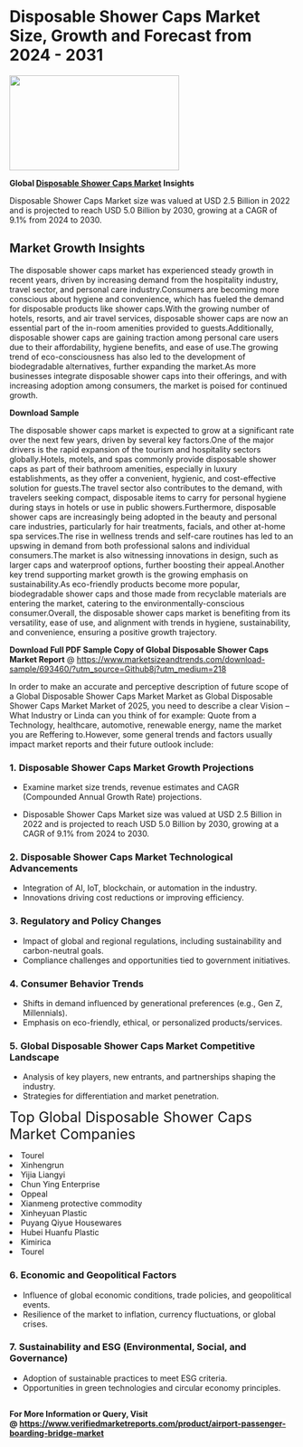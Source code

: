 <H1>Disposable Shower Caps Market Size, Growth and Forecast from 2024 - 2031</H1><img class="aligncenter size-medium wp-image-584254" src="https://thirdeyenews.in/wp-content/uploads/2024/09/Global-Market-Research-300x168.jpeg" alt="" width="300" height="168" /><p><strong>Global&nbsp;<a href="https://www.marketsizeandtrends.com/download-sample/693460/?utm_source=Github8j?utm_medium=218">Disposable Shower Caps Market</a> Insights</strong></p><p>Disposable Shower Caps Market size was valued at USD 2.5 Billion in 2022 and is projected to reach USD 5.0 Billion by 2030, growing at a CAGR of 9.1% from 2024 to 2030.</p><p><h2>Market Growth Insights</h2> The disposable shower caps market has experienced steady growth in recent years, driven by increasing demand from the hospitality industry, travel sector, and personal care industry.Consumers are becoming more conscious about hygiene and convenience, which has fueled the demand for disposable products like shower caps.With the growing number of hotels, resorts, and air travel services, disposable shower caps are now an essential part of the in-room amenities provided to guests.Additionally, disposable shower caps are gaining traction among personal care users due to their affordability, hygiene benefits, and ease of use.The growing trend of eco-consciousness has also led to the development of biodegradable alternatives, further expanding the market.As more businesses integrate disposable shower caps into their offerings, and with increasing adoption among consumers, the market is poised for continued growth.<p><strong>Download Sample</strong></p> <p>The disposable shower caps market is expected to grow at a significant rate over the next few years, driven by several key factors.One of the major drivers is the rapid expansion of the tourism and hospitality sectors globally.Hotels, motels, and spas commonly provide disposable shower caps as part of their bathroom amenities, especially in luxury establishments, as they offer a convenient, hygienic, and cost-effective solution for guests.The travel sector also contributes to the demand, with travelers seeking compact, disposable items to carry for personal hygiene during stays in hotels or use in public showers.Furthermore, disposable shower caps are increasingly being adopted in the beauty and personal care industries, particularly for hair treatments, facials, and other at-home spa services.The rise in wellness trends and self-care routines has led to an upswing in demand from both professional salons and individual consumers.The market is also witnessing innovations in design, such as larger caps and waterproof options, further boosting their appeal.Another key trend supporting market growth is the growing emphasis on sustainability.As eco-friendly products become more popular, biodegradable shower caps and those made from recyclable materials are entering the market, catering to the environmentally-conscious consumer.Overall, the disposable shower caps market is benefiting from its versatility, ease of use, and alignment with trends in hygiene, sustainability, and convenience, ensuring a positive growth trajectory.<p><span class=""><strong>Download Full PDF Sample Copy of Global Disposable Shower Caps Market Report</strong> @ <a href="https://www.marketsizeandtrends.com/download-sample/693460/?utm_source=Github8j?utm_medium=218" target="_blank">https://www.marketsizeandtrends.com/download-sample/693460/?utm_source=Github8j?utm_medium=218</a></span></p><p>In order to make an accurate and perceptive description of future scope of a Global&nbsp;Disposable Shower Caps Market Market as Global&nbsp;Disposable Shower Caps Market Market of 2025, you need to describe a clear Vision &ndash; What Industry or Linda can you think of for example: Quote from a Technology, healthcare, automotive, renewable energy, name the market you are Reffering to.However, some general trends and factors usually impact market reports and their future outlook include:</p><h3>1.&nbsp;<strong>Disposable Shower Caps Market Growth Projections</strong></h3><ul><li>Examine market size trends, revenue estimates and CAGR (Compounded Annual Growth Rate) projections.</li><li><p>Disposable Shower Caps Market size was valued at USD 2.5 Billion in 2022 and is projected to reach USD 5.0 Billion by 2030, growing at a CAGR of 9.1% from 2024 to 2030.</p></li></ul><h3>2.&nbsp;<strong>Disposable Shower Caps Market Technological Advancements</strong></h3><ul><li>Integration of AI, IoT, blockchain, or automation in the industry.</li><li>Innovations driving cost reductions or improving efficiency.</li></ul><h3>3.&nbsp;<strong>Regulatory and Policy Changes</strong></h3><ul><li>Impact of global and regional regulations, including sustainability and carbon-neutral goals.</li><li>Compliance challenges and opportunities tied to government initiatives.</li></ul><h3>4.&nbsp;<strong>Consumer Behavior Trends</strong></h3><ul><li>Shifts in demand influenced by generational preferences (e.g., Gen Z, Millennials).</li><li>Emphasis on eco-friendly, ethical, or personalized products/services.</li></ul><h3>5.&nbsp;<strong>Global Disposable Shower Caps Market Competitive Landscape</strong></h3><ul><li>Analysis of key players, new entrants, and partnerships shaping the industry.</li><li>Strategies for differentiation and market penetration.</li></ul><p data-pm-slice="1 1 []"><span style="color: inherit; font-family: inherit; font-size: 25px;">Top Global Disposable Shower Caps Market Companies</span></p><div class="" data-test-id=""><p><li>Tourel</li><li> Xinhengrun</li><li> Yijia Liangyi</li><li> Chun Ying Enterprise</li><li> Oppeal</li><li> Xianmeng protective commodity</li><li> Xinheyuan Plastic</li><li> Puyang Qiyue Housewares</li><li> Hubei Huanfu Plastic</li><li> Kimirica</li><li> Tourel</li></p></div><h3>6.&nbsp;<strong>Economic and Geopolitical Factors</strong></h3><ul><li>Influence of global economic conditions, trade policies, and geopolitical events.</li><li>Resilience of the market to inflation, currency fluctuations, or global crises.</li></ul><h3>7.&nbsp;<strong>Sustainability and ESG (Environmental, Social, and Governance)</strong></h3><ul><li>Adoption of sustainable practices to meet ESG criteria.</li><li>Opportunities in green technologies and circular economy principles.</li></ul><h2><strong style="font-size: 14px;">For More Information or Query, Visit @&nbsp;</strong><a style="background-color: #ffffff; font-size: 14px;" href="https://www.marketsizeandtrends.com/report/disposable-shower-caps-market/" target="_blank">https://www.verifiedmarketreports.com/product/airport-passenger-boarding-bridge-market</a></h2>